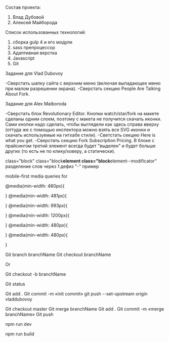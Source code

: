 Состав проекта:

1. Влад Дубовой
2. Алексей Майборода

Список использованных технологий:

1. сборка gulp 4 и его модули
2. sass препроцессор
3. Адаптивная верстка
4. Javascript
5. Git

Задание для Vlad Dubovoy

-Сверстать шапку сайта с верхним меню (включая выпадающее меню при малом разрешении экрана).
-Сверстать секцию People Are Talking About Fork.

Задание для Alex Maiboroda

-Сверстать блок Revolutionary Editor. Кнопки watch/star/fork на макете сделаны одним слоем, поэтому с макета не получится скачать иконки. Сами кнопки надо сделать, чтобы выглядели как здесь справа вверху (оттуда же с помощью инспектора можно взять все SVG иконки и скачать используемые на гитхабе стили).
-Светстать секцию Here is what you get.
-Сверстать секцию Fork Subscription Pricing. В блоке с прайсингом третий элемент всегда будет "выделен" и будет больше других (то есть не по клику/ховеру, а статически).

<!-- Все классы по БЭМ -->

class="block" class="block**element class="block**element--modificator"
разделение слов через 1 дефиз "-" пример <main class="main-content"><main>

<!-- Adaptive -->

mobile-first
media queries for <div class="container"></div>
@media(min-width: 480px){

}
@media(min-width: 481px){

}
@media(min-width: 993px){

}
@media(min-width: 1200px){

}
@media(min-width: 480px){

}
@media(min-width: 480px){

}

<!-- Git команды -->
<!-- Создание ветки -->

Git branch branchName
Git checkout branchName

Or

Git checkout -b branchName

<!-- Проверка ветки -->

Git status

<!-- Добавление изменений -->

Git add .
Git commit -m «init commit»
git push --set-upstream origin vladdubovoy

<!-- (только первый раз в ветке, потом просто git push) -->

<!-- Соединение (merge) -->

Git checkout master
Git merge branchName
Git add .
Git commit -m «merge branchName»
Git push

<!-- Gulp команды в терминале-->

npm run dev

<!-- запуск сервера и отслеживание js, scss -->

npm run build

<!-- очистка dist, соединение html, css, js, минификация, сжимание картинок -->
